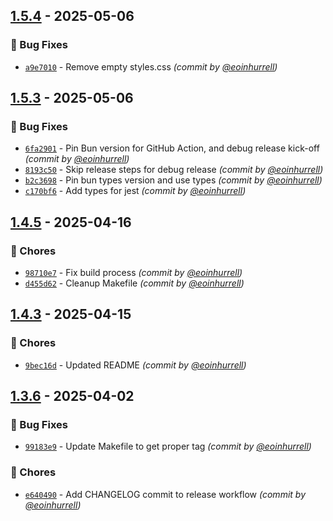 
## [1.5.4] - 2025-05-06
### :bug: Bug Fixes
- [`a9e7010`](https://github.com/eoinhurrell/obsidian-inboxer/commit/a9e701088d88aa8b179b643489f8383aafe8e9e7) - Remove empty styles.css *(commit by [@eoinhurrell](https://github.com/eoinhurrell))*


## [1.5.3] - 2025-05-06
### :bug: Bug Fixes
- [`6fa2901`](https://github.com/eoinhurrell/obsidian-inboxer/commit/6fa2901641242176c5748b6a241aa93295a8140a) - Pin Bun version for GitHub Action, and debug release kick-off *(commit by [@eoinhurrell](https://github.com/eoinhurrell))*
- [`8193c50`](https://github.com/eoinhurrell/obsidian-inboxer/commit/8193c50322dfbc4dc5eb0d4355e650a8e79d74bb) - Skip release steps for debug release *(commit by [@eoinhurrell](https://github.com/eoinhurrell))*
- [`b2c3698`](https://github.com/eoinhurrell/obsidian-inboxer/commit/b2c36988243ce59cc86b603bc44b9961a9f46ed4) - Pin bun types version and use types *(commit by [@eoinhurrell](https://github.com/eoinhurrell))*
- [`c170bf6`](https://github.com/eoinhurrell/obsidian-inboxer/commit/c170bf61c4cc7a0e77ce8676c1cf4ce5dbee730a) - Add types for jest *(commit by [@eoinhurrell](https://github.com/eoinhurrell))*


## [1.4.5] - 2025-04-16
### :wrench: Chores
- [`98710e7`](https://github.com/eoinhurrell/obsidian-inboxer/commit/98710e7995c5935001af4d82f8c1d4198fe9930c) - Fix build process *(commit by [@eoinhurrell](https://github.com/eoinhurrell))*
- [`d455d62`](https://github.com/eoinhurrell/obsidian-inboxer/commit/d455d6200c47b4a564f03c59c1a2678d6e1bfe62) - Cleanup Makefile *(commit by [@eoinhurrell](https://github.com/eoinhurrell))*


## [1.4.3] - 2025-04-15
### :wrench: Chores
- [`9bec16d`](https://github.com/eoinhurrell/obsidian-inboxer/commit/9bec16d4dc73201567408f48d8803980a375973e) - Updated README *(commit by [@eoinhurrell](https://github.com/eoinhurrell))*


## [1.3.6] - 2025-04-02
### :bug: Bug Fixes
- [`99183e9`](https://github.com/eoinhurrell/obsidian-inboxer/commit/99183e9df54ed54c16a0291d84579e0266987afc) - Update Makefile to get proper tag *(commit by [@eoinhurrell](https://github.com/eoinhurrell))*

### :wrench: Chores
- [`e640490`](https://github.com/eoinhurrell/obsidian-inboxer/commit/e640490be15f2632df794a5589965a422002155a) - Add CHANGELOG commit to release workflow *(commit by [@eoinhurrell](https://github.com/eoinhurrell))*

[1.3.6]: https://github.com/eoinhurrell/obsidian-inboxer/compare/1.3.5...1.3.6
[1.4.3]: https://github.com/eoinhurrell/obsidian-inboxer/compare/1.4.2...1.4.3
[1.4.5]: https://github.com/eoinhurrell/obsidian-inboxer/compare/1.4.4...1.4.5
[1.5.3]: https://github.com/eoinhurrell/obsidian-inboxer/compare/1.5.2...1.5.3
[1.5.4]: https://github.com/eoinhurrell/obsidian-inboxer/compare/1.5.3...1.5.4

